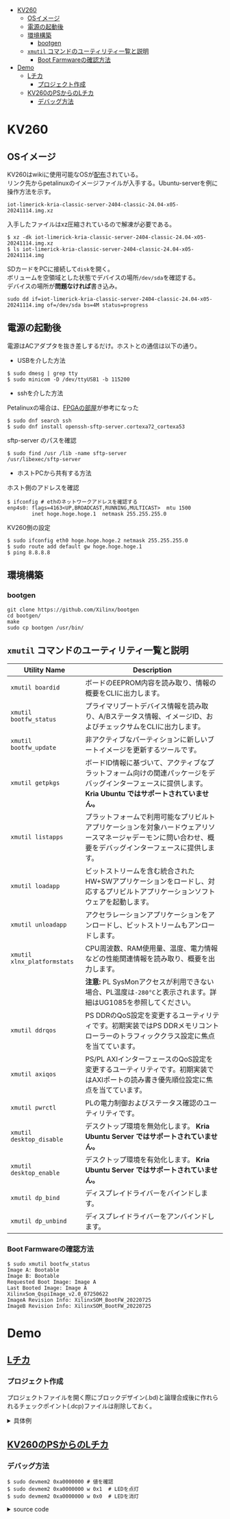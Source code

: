 - [KV260](#kv260)
  - [OSイメージ](#osイメージ)
  - [電源の起動後](#電源の起動後)
  - [環境構築](#環境構築)
    - [bootgen](#bootgen)
  - [`xmutil` コマンドのユーティリティ一覧と説明](#xmutil-コマンドのユーティリティ一覧と説明)
    - [Boot Farmwareの確認方法](#boot-farmwareの確認方法)
- [Demo](#demo)
  - [Lチカ](#lチカ)
    - [プロジェクト作成](#プロジェクト作成)
  - [KV260のPSからのLチカ](#kv260のpsからのlチカ)
    - [デバッグ方法](#デバッグ方法)

# KV260

## OSイメージ

KV260はwikiに使用可能なOSが[配布](https://xilinx-wiki.atlassian.net/wiki/spaces/A/pages/1641152513/Kria+SOMs+Starter+Kits#K26-Starter-Kit-Linux)されている。  
リンク先からpetalinuxのイメージファイルが入手する。Ubuntu-serverを例に操作方法を示す。

```
iot-limerick-kria-classic-server-2404-classic-24.04-x05-20241114.img.xz
```

入手したファイルはxz圧縮されているので解凍が必要である。
   
```
$ xz -dk iot-limerick-kria-classic-server-2404-classic-24.04-x05-20241114.img.xz
$ ls iot-limerick-kria-classic-server-2404-classic-24.04-x05-20241114.img
```

SDカードをPCに接続して`disk`を開く。  
ボリュームを空領域とした状態でデバイスの場所`/dev/sda`を確認する。  
デバイスの場所が**問題なければ**書き込み。

```
sudo dd if=iot-limerick-kria-classic-server-2404-classic-24.04-x05-20241114.img of=/dev/sda bs=4M status=progress
```

## 電源の起動後

電源はACアダプタを抜き差しするだけ。ホストとの通信は以下の通り。

- USBを介した方法

```
$ sudo dmesg | grep tty
$ sudo minicom -D /dev/ttyUSB1 -b 115200
```

- sshを介した方法

Petalinuxの場合は、[FPGAの部屋](https://marsee101.blog.fc2.com/blog-entry-5725.html)が参考になった

```
$ sudo dnf search ssh
$ sudo dnf install openssh-sftp-server.cortexa72_cortexa53           
```

sftp-server のパスを確認

```                                
$ sudo find /usr /lib -name sftp-server
/usr/libexec/sftp-server 
```

- ホストPCから共有する方法

ホスト側のアドレスを確認

```
$ ifconfig # ethのネットワークアドレスを確認する
enp4s0: flags=4163<UP,BROADCAST,RUNNING,MULTICAST>  mtu 1500
        inet hoge.hoge.hoge.1  netmask 255.255.255.0
```

KV260側の設定

```
$ sudo ifconfig eth0 hoge.hoge.hoge.2 netmask 255.255.255.0
$ sudo route add default gw hoge.hoge.hoge.1
$ ping 8.8.8.8
```

## 環境構築

### bootgen

```
git clone https://github.com/Xilinx/bootgen  
cd bootgen/  
make  
sudo cp bootgen /usr/bin/
```

## `xmutil` コマンドのユーティリティ一覧と説明

| **Utility Name**            | **Description**                                                                                                                                               |
| --------------------------- | ------------------------------------------------------------------------------------------------------------------------------------------------------------- |
| `xmutil boardid`            | ボードのEEPROM内容を読み取り、情報の概要をCLIに出力します。                                                                                                   |
| `xmutil bootfw_status`      | プライマリブートデバイス情報を読み取り、A/Bステータス情報、イメージID、およびチェックサムをCLIに出力します。                                                  |
| `xmutil bootfw_update`      | 非アクティブなパーティションに新しいブートイメージを更新するツールです。                                                                                      |
| `xmutil getpkgs`            | ボードID情報に基づいて、アクティブなプラットフォーム向けの関連パッケージをデバッグインターフェースに提供します。 **Kria Ubuntu ではサポートされていません。** |
| `xmutil listapps`           | プラットフォームで利用可能なプリビルトアプリケーションを対象ハードウェアリソースマネージャデーモンに問い合わせ、概要をデバッグインターフェースに提供します。  |
| `xmutil loadapp`            | ビットストリームを含む統合されたHW+SWアプリケーションをロードし、対応するプリビルトアプリケーションソフトウェアを起動します。                                 |
| `xmutil unloadapp`          | アクセラレーションアプリケーションをアンロードし、ビットストリームもアンロードします。                                                                        |
| `xmutil xlnx_platformstats` | CPU周波数、RAM使用量、温度、電力情報などの性能関連情報を読み取り、概要を出力します。                                                                          |
|                             | **注意:** PL SysMonアクセスが利用できない場合、PL温度は`-280°C`と表示されます。詳細はUG1085を参照してください。                                               |
| `xmutil ddrqos`             | PS DDRのQoS設定を変更するユーティリティです。初期実装ではPS DDRメモリコントローラーのトラフィッククラス設定に焦点を当てています。                             |
| `xmutil axiqos`             | PS/PL AXIインターフェースのQoS設定を変更するユーティリティです。初期実装ではAXIポートの読み書き優先順位設定に焦点を当てています。                             |
| `xmutil pwrctl`             | PLの電力制御およびステータス確認のユーティリティです。                                                                                                        |
| `xmutil desktop_disable`    | デスクトップ環境を無効化します。 **Kria Ubuntu Server ではサポートされていません。**                                                                          |
| `xmutil desktop_enable`     | デスクトップ環境を有効化します。 **Kria Ubuntu Server ではサポートされていません。**                                                                          |
| `xmutil dp_bind`            | ディスプレイドライバーをバインドします。                                                                                                                      |
| `xmutil dp_unbind`          | ディスプレイドライバーをアンバインドします。                                                                                                                  |

### Boot Farmwareの確認方法

```terminal
$ sudo xmutil bootfw_status
Image A: Bootable
Image B: Bootable
Requested Boot Image: Image A
Last Booted Image: Image A
XilinxSom_QspiImage_v2.0_07250622
ImageA Revision Info: XilinxSOM_BootFW_20220725
ImageB Revision Info: XilinxSOM_BootFW_20220725
```

# Demo

## [Lチカ](https://github.com/ryuz/jelly/tree/master/projects/kv260/kv260_sample)

### プロジェクト作成

プロジェクトファイルを開く際にブロックデザイン(.bd)と論理合成後に作れられるチェックポイント(.dcp)ファイルは削除しておく。


<details>

<summary>具体例</summary>

```diff
- <File Path="$PSRCDIR/sources_1/bd/design_1/design_1.bd">
-        <FileInfo>
-          <Attr Name="UsedIn" Val="synthesis"/>
-          <Attr Name="UsedIn" Val="implementation"/>
-          <Attr Name="UsedIn" Val="simulation"/>
-        </FileInfo>
-        <CompFileExtendedInfo CompFileName="design_1.bd" FileRelPathName="ip/design_1_zynq_ultra_ps_e_0_0_1/design_1_zynq_ultra_ps_e_0_0.xci">
-          <Proxy FileSetName="design_1_zynq_ultra_ps_e_0_0"/>
-        </CompFileExtendedInfo>
-      </File>    
+
```

```diff
-      <File Path="$PPRDIR/project_1/project_1.srcs/utils_1/imports/synth_1/kv260_sample.dcp">
-        <FileInfo>
-          <Attr Name="UsedIn" Val="synthesis"/>
-          <Attr Name="UsedIn" Val="implementation"/>
-          <Attr Name="UsedInSteps" Val="synth_1"/>
-          <Attr Name="AutoDcp" Val="1"/>
-        </FileInfo>
-      </File>
+
```

AutoIncrementalCheckpointが有効になっている部分は、AutoIncrementalDirが異なるとエラーになる。
`AutoIncrementalDir`がある項目は一通り、空白に変えておく。

```diff
-     AutoIncrementalCheckpoint="true" IncrementalCheckpoint="$PPRDIR/project_1/project_1.srcs/utils_1/imports/synth_1/kv260_sample.dcp"
+     AutoIncrementalCheckpoint="true" IncrementalCheckpoint=""
```

</details>

## [KV260のPSからのLチカ](https://zenn.dev/ryuz88/articles/kv260_led_blinking_ps)

### デバッグ方法

```
$ sudo devmem2 0xa0000000 # 値を確認
$ sudo devmem2 0xa0000000 w 0x1  # LEDを点灯
$ sudo devmem2 0xa0000000 w 0x0  # LEDを消灯
```

<details>

<summary>source code</summary>

```cpp
#include <iostream>
#include <iomanip> // std::hex, std::dec
#include <sys/mman.h>
#include <sys/types.h>
#include <sys/stat.h>
#include <fcntl.h>
#include <unistd.h>

int main()
{
    // デバイスオープン
    auto fd = open("/dev/mem", O_RDWR | O_SYNC);
    if (fd < 0) {
        std::cerr << "Error: open /dev/mem failed" << std::endl;
        return 1;
    }

    size_t map_size = 0x10000;
    off_t target_addr = 0xa0000000;

    // メモリをマップ
    void* iomap = mmap(0, map_size, PROT_READ | PROT_WRITE, MAP_SHARED, fd, target_addr);
    if (iomap == MAP_FAILED) {
        std::cerr << "Error: mmap failed" << std::endl;
        close(fd);
        return 1;
    }

    volatile unsigned char* reg = static_cast<volatile unsigned char*>(iomap);

    // LEDの状態とアドレスをデバッグ表示
    for (int i = 0; i < 10; ++i) {
        // 現在の値を表示
        std::cout << "Address: 0x" << std::hex << target_addr
                  << ", Current Value: 0x" << static_cast<int>(*reg) << std::endl;

        // 値をトグルして書き込み
        *reg ^= 1;

        // 書き込み後の値を表示
        std::cout << "Address: 0x" << std::hex << target_addr
                  << ", New Value: 0x" << static_cast<int>(*reg) << std::endl;

        usleep(500000);
    }

    // マップ解除とクローズ
    munmap(iomap, map_size);
    close(fd);

    return 0;
}
```

</details>